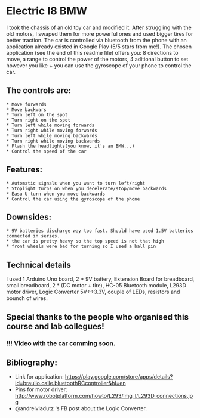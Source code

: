 # Electric I8 BMW

  I took the chassis of an old toy car and modified it. After struggling with the old motors, I swaped them for more powerful ones and used bigger tires for better traction. The car is controlled via bluetooth from the phone with an application already existed in Google Play (5/5 stars from me!).
  The chosen application (see the end of this readme file) offers you: 8 directions to move, a range to control the power of the motors, 4 aditional button to set however you like + you can use the gyroscope of your phone to control the car.

## The controls are:

    * Move forwards
    * Move backwars
    * Turn left on the spot
    * Turn right on the spot
    * Turn left while moving forwards
    * Turn right while moving forwards
    * Turn left while moving backwards
    * Turn right while moving backwards
    * Flash the headlights(you know, it's an BMW...)
    * Control the speed of the car

## Features:

    * Automatic signals when you want to turn left/right
    * Stoplight turns on when you decelerate/stop/move backwards
    * Easu U-turn when you move backwards
    * Control the car using the gyroscope of the phone
    
## Downsides:

    * 9V batteries discharge way too fast. Should have used 1.5V batteries connected in series.
    * the car is pretty heavy so the top speed is not that high
    * front wheels were bad for turning so I used a ball pin
    
## Technical details

  I used 1 Arduino Uno board, 2 * 9V battery, Extension Board for breadboard,  small breadboard, 2 * (DC motor + tire), HC-05 Bluetooth module, L293D motor driver, Logic Converter 5V<->3.3V, couple of LEDs, resistors and bounch of wires.

## Special thanks to the people who organised this course and lab collegues!

### !!! Video with the car comming soon.

## Bibliography:
   * Link for application: https://play.google.com/store/apps/details?id=braulio.calle.bluetoothRCcontroller&hl=en
   * Pins for motor driver: http://www.robotplatform.com/howto/L293/img_l/L293D_connections.jpg
   * @andreivladutz 's FB post about the Logic Converter.
